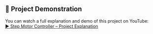 ## 🎥 Project Demonstration

You can watch a full explanation and demo of this project on YouTube:  
[▶️ Step Motor Controller – Project Explanation](https://www.youtube.com/watch?v=PZxoFN5Q81s)
